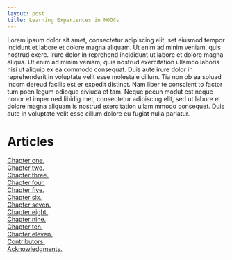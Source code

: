 ```yaml
---
layout: post
title: Learning Experiences in MOOCs
---
```



Lorem ipsum dolor sit amet, consectetur adipiscing elit, set eiusmod tempor incidunt et labore et dolore magna aliquam. Ut enim ad minim veniam, quis nostrud exerc. Irure dolor in reprehend incididunt ut labore et dolore magna aliqua. Ut enim ad minim veniam, quis nostrud exercitation ullamco laboris nisi ut aliquip ex ea commodo consequat. Duis aute irure dolor in reprehenderit in voluptate velit esse molestaie cillum. Tia non ob ea soluad incom dereud facilis est er expedit distinct. Nam liber te conscient to factor tum poen legum odioque civiuda et tam. Neque pecun modut est neque nonor et imper ned libidig met, consectetur adipiscing elit, sed ut labore et dolore magna aliquam is nostrud exercitation ullam mmodo consequet. Duis aute in voluptate velit esse cillum dolore eu fugiat nulla pariatur. 

# Articles #

[Chapter one.][art1]  
[Chapter two.][art2]  
[Chapter three.][art3]  
[Chapter four.][art4]  
[Chapter five.][art5]  
[Chapter six.][art6]  
[Chapter seven.][art7]  
[Chapter eight.][art8]  
[Chapter nine.][art9]  
[Chapter ten.][art10]  
[Chapter eleven.][art11]  
[Contributors.](contributors.html)  
[Acknowledgments.](acknowledgments.html)  

[art1]: chapter1.html
[art2]: chapter2.html
[art3]: chapter3.html
[art4]: chapter4.html
[art5]: chapter5.html
[art6]: chapter6.html
[art7]: chapter7.html
[art8]: chapter8.html
[art9]: chapter9.html
[art10]: chapter10.html
[art11]: chapter11.html
